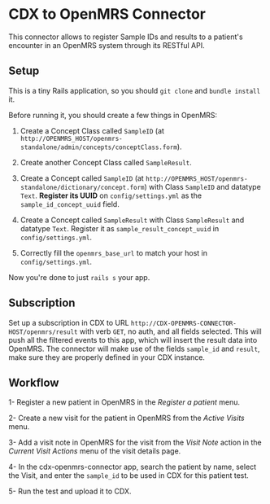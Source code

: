 CDX to OpenMRS Connector
========================

This connector allows to register Sample IDs and results to a patient's encounter in an OpenMRS system through its RESTful API.

## Setup

This is a tiny Rails application, so you should `git clone` and `bundle install` it.

Before running it, you should create a few things in OpenMRS:

1. Create a Concept Class called `SampleID` (at `http://OPENMRS_HOST/openmrs-standalone/admin/concepts/conceptClass.form`).

2. Create another Concept Class called `SampleResult`.

3. Create a Concept called `SampleID` (at `http://OPENMRS_HOST/openmrs-standalone/dictionary/concept.form`) with Class `SampleID` and datatype `Text`. **Register its UUID** on `config/settings.yml` as the `sample_id_concept_uuid` field.

4. Create a Concept called `SampleResult` with Class `SampleResult` and datatype `Text`. Register it as `sample_result_concept_uuid` in `config/settings.yml`.

5. Correctly fill the `openmrs_base_url` to match your host in `config/settings.yml`.

Now you're done to just `rails s` your app.

## Subscription

Set up a subscription in CDX to URL `http://CDX-OPENMRS-CONNECTOR-HOST/openmrs/result` with verb `GET`, no auth, and all fields selected. This will push all the filtered events to this app, which will insert the result data into OpenMRS. The connector will make use of the fields `sample_id` and `result`, make sure they are properly defined in your CDX instance.

## Workflow

1- Register a new patient in OpenMRS in the _Register a patient_ menu.

2- Create a new visit for the patient in OpenMRS from the _Active Visits_ menu.

3- Add a visit note in OpenMRS for the visit from the _Visit Note_ action in the _Current Visit Actions_ menu of the visit details page.

4- In the cdx-openmrs-connector app, search the patient by name, select the Visit, and enter the `sample_id` to be used in CDX for this patient test.

5- Run the test and upload it to CDX.
